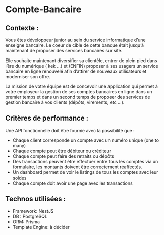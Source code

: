 # Compte-Bancaire

## Contexte :

Vous êtes développeur junior au sein du service
informatique d’une enseigne bancaire.
Le coeur de cible de cette banque était jusqu’à
maintenant de proposer des services bancaires sur site.

Elle souhaite maintenant diversifier sa clientèle, entrer
de plein pied dans l’ère du numérique ( kek ...) et
(ENFIN) proposer à ses usagers un service bancaire en
ligne renouvelé afin d’attirer de nouveaux utilisateurs et
moderniser son offre.

La mission de votre équipe est de concevoir une
application qui permet à votre employeur la gestion de
ses comptes bancaires en ligne dans un premier temps
et dans un second temps de proposer des services de
gestion bancaire à vos clients (dépôts, virements, etc
...).

## Critères de performance :

Une API fonctionnelle doit être fournie avec la possibilité
que :

-  Chaque client corresponde un compte avec un
   numéro unique (one to many)
-  Chaque compte peut être débiteur ou créditeur
-  Chaque compte peut faire des retraits ou dépôts
-  Des transactions peuvent être effectuer entre
   tous les comptes via un formulaire, les montants
   doivent être correctement réaffectés.
-  Un dashboard permet de voir le listings de tous
   les comptes avec leur soldes
-  Chaque compte doit avoir une page avec les
   transactions

## Technos utilisées :

-  Framework: NestJS
-  DB : PostgreSQL
-  ORM: Prisma
-  Template Engine: à décider
